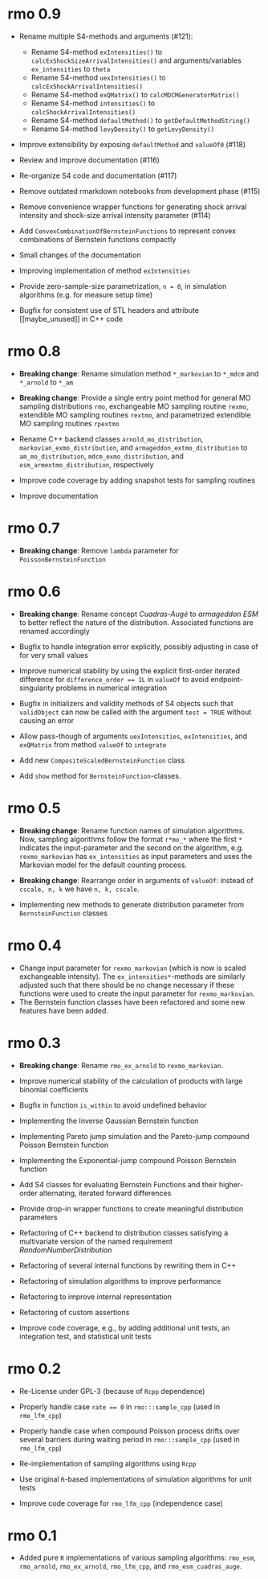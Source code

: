 # rmo 0.9

- Rename multiple S4-methods and arguments (#121):
  - Rename S4-method `exIntensities()` to `calcExShockSizeArrivalIntensities()`
    and arguments/variables `ex_intensities` to `theta`
  - Rename S4-method `uexIntensities()` to `calcExShockArrivalIntensities()`
  - Rename S4-method `exQMatrix()` to `calcMDCMGeneratorMatrix()`
  - Rename S4-method `intensities()` to `calcShockArrivalIntensities()`
  - Rename S4-method `defaultMethod()` to `getDefaultMethodString()`
  - Rename S4-method `levyDensity()` to `getLevyDensity()`

- Improve extensibility by exposing `defaultMethod` and `valueOf0` (#118)

- Review and improve documentation (#116)

- Re-organize S4 code and documentation (#117)

- Remove outdated rmarkdown notebooks from development phase (#115)

- Remove convenience wrapper functions for generating shock arrival intensity
  and shock-size arrival intensity parameter (#114)

- Add `ConvexCombinationOfBernsteinFunctions` to represent convex combinations
  of Bernstein functions compactly

- Small changes of the documentation

- Improving implementation of method `exIntensities`

- Provide zero-sample-size parametrization, `n = 0`, in simulation algorithms
  (e.g. for measure setup time)

- Bugfix for consistent use of STL headers and attribute [[maybe_unused]] in C++
  code

# rmo 0.8

- **Breaking change**: Rename simulation method `*_markovian` to `*_mdcm` and
  `*_arnold` to `*_am`

- **Breaking change**: Provide a single entry point method for general MO
  sampling distributions `rmo`, exchangeable MO sampling routine `rexmo`,
  extendible MO sampling routines `rextmo`, and parametrized extendible MO
  sampling routines `rpextmo`

- Rename C++ backend classes `arnold_mo_distribution`,
`markovian_exmo_distribution`, and `armageddon_extmo_distribution` to
`am_mo_distribution`, `mdcm_exmo_distribution`, and `esm_armextmo_distribution`,
respectively

- Improve code coverage by adding snapshot tests for sampling routines

- Improve documentation

# rmo 0.7

- **Breaking change**: Remove `lambda` parameter for `PoissonBernsteinFunction`

# rmo 0.6

- **Breaking change**: Rename concept *Cuadras-Augé* to *armageddon ESM* to
  better reflect the nature of the distribution. Associated functions are
  renamed accordingly

- Bugfix to handle integration error explicitly, possibly adjusting in case of
  for very small values

- Improve numerical stability by using the explicit first-order iterated
  difference for `difference_order == 1L` in `valueOf` to avoid
  endpoint-singularity problems in numerical integration

- Bugfix in initializers and validity methods of S4 objects such that
  `validObject` can now be called with the argument `test = TRUE` without
  causing an error

- Allow pass-though of arguments `uexIntensities`, `exIntensities`, and
  `exQMatrix` from method `valueOf` to `integrate`

- Add new `CompositeScaledBernsteinFunction` class

- Add `show` method for `BernsteinFunction`-classes.

# rmo 0.5

- **Breaking change**: Rename function names of simulation algorithms. Now,
  sampling algorithms follow the format `r*mo_*` where the first `*` indicates
  the input-parameter and the second on the algorithm, e.g. `rexmo_markovian`
  has `ex_intensities` as input parameters and uses the Markovian model for the
  default counting process.

- **Breaking change**: Rearrange order in arguments of `valueOf`: instead of
  `cscale, n, k` we have `n, k, cscale`.

- Implementing new methods to generate distribution parameter from
  `BernsteinFunction` classes

# rmo 0.4

- Change input parameter for `rexmo_markovian` (which is now is scaled
  exchangeable intensity). The `ex_intensities*`-methods are similarly adjusted
  such that there should be no change necessary if these functions were used
  to create the input parameter for `rexmo_markovian`.
- The Bernstein function classes have been refactored and some new features have
  been added.

# rmo 0.3

- **Breaking change**: Rename `rmo_ex_arnold` to `rexmo_markovian`.

- Improve numerical stability of the calculation of products with large binomial
  coefficients

- Bugfix in function `is_within` to avoid undefined behavior

- Implementing the Inverse Gaussian Bernstein function

- Implementing Pareto jump simulation and the Pareto-jump compound Poisson
  Bernstein function

- Implementing the Exponential-jump compound Poisson Bernstein function

- Add S4 classes for evaluating Bernstein Functions and their higher-order
  alternating, iterated forward differences

- Provide drop-in wrapper functions to create meaningful distribution parameters

- Refactoring of C++ backend to distribution classes satisfying a multivariate
  version of the named requirement *RandomNumberDistribution*

- Refactoring of several internal functions by rewriting them in C++

- Refactoring of simulation algorithms to improve performance

- Refactoring to improve internal representation

- Refactoring of custom assertions

- Improve code coverage, e.g., by adding additional unit tests, an integration
  test, and statistical unit tests

# rmo 0.2

- Re-License under GPL-3 (because of `Rcpp` dependence)

- Properly handle case `rate == 0` in `rmo:::sample_cpp` (used in `rmo_lfm_cpp`)

- Properly handle case when compound Poisson process drifts over several
  barriers during waiting period in `rmo:::sample_cpp` (used in `rmo_lfm_cpp`)

- Re-implementation of sampling algorithms using `Rcpp`

- Use original `R`-based implementations of simulation algorithms for unit tests

- Improve code coverage for `rmo_lfm_cpp` (independence case)

# rmo 0.1

- Added pure `R` implementations of various sampling algorithms: `rmo_esm`,
`rmo_arnold`, `rmo_ex_arnold`, `rmo_lfm_cpp`, and `rmo_esm_cuadras_auge`.
